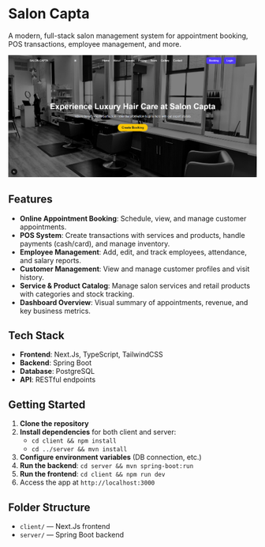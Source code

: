 # Salon Capta

A modern, full-stack salon management system for appointment booking, POS transactions, employee management, and more.

![Salon Capta Homepage](client/public/capta.png)

## Features

- **Online Appointment Booking**: Schedule, view, and manage customer appointments.
- **POS System**: Create transactions with services and products, handle payments (cash/card), and manage inventory.
- **Employee Management**: Add, edit, and track employees, attendance, and salary reports.
- **Customer Management**: View and manage customer profiles and visit history.
- **Service & Product Catalog**: Manage salon services and retail products with categories and stock tracking.
- **Dashboard Overview**: Visual summary of appointments, revenue, and key business metrics.

## Tech Stack

- **Frontend**: Next.Js, TypeScript, TailwindCSS
- **Backend**: Spring Boot
- **Database**: PostgreSQL
- **API**: RESTful endpoints

## Getting Started

1. **Clone the repository**
2. **Install dependencies** for both client and server:
   - `cd client && npm install`
   - `cd ../server && mvn install`
3. **Configure environment variables** (DB connection, etc.)
4. **Run the backend**: `cd server && mvn spring-boot:run`
5. **Run the frontend**: `cd client && npm run dev`
6. Access the app at `http://localhost:3000`

## Folder Structure

- `client/` — Next.Js frontend
- `server/` — Spring Boot backend
